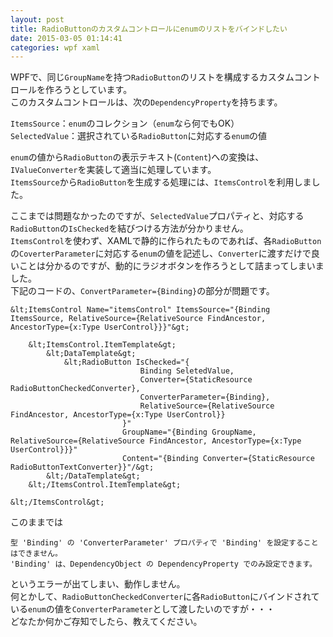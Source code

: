```yaml
---
layout: post
title: RadioButtonのカスタムコントロールにenumのリストをバインドしたい
date: 2015-03-05 01:14:41
categories: wpf xaml
---
```

<p>WPFで、同じ<code>GroupName</code>を持つ<code>RadioButton</code>のリストを構成するカスタムコントロールを作ろうとしています。<br>
このカスタムコントロールは、次の<code>DependencyProperty</code>を持ちます。</p>

<p><code>ItemsSource</code>：<code>enum</code>のコレクション（<code>enum</code>なら何でもOK）<br>
<code>SelectedValue</code>：選択されている<code>RadioButton</code>に対応する<code>enum</code>の値</p>

<p><code>enum</code>の値から<code>RadioButton</code>の表示テキスト(<code>Content</code>)への変換は、<code>IValueConverter</code>を実装して適当に処理しています。<br>
<code>ItemsSource</code>から<code>RadioButton</code>を生成する処理には、<code>ItemsControl</code>を利用しました。</p>

<p>ここまでは問題なかったのですが、<code>SelectedValue</code>プロパティと、対応する<code>RadioButton</code>の<code>IsChecked</code>を結びつける方法が分かりません。<br>
<code>ItemsControl</code>を使わず、XAMLで静的に作られたものであれば、各<code>RadioButton</code>の<code>CoverterParameter</code>に対応する<code>enum</code>の値を記述し、<code>Converter</code>に渡すだけで良いことは分かるのですが、動的にラジオボタンを作ろうとして詰まってしまいました。<br>
下記のコードの、<code>ConvertParameter={Binding}</code>の部分が問題です。</p>

```
&lt;ItemsControl Name="itemsControl" ItemsSource="{Binding ItemsSource, RelativeSource={RelativeSource FindAncestor, AncestorType={x:Type UserControl}}}"&gt;

    &lt;ItemsControl.ItemTemplate&gt;
        &lt;DataTemplate&gt;
            &lt;RadioButton IsChecked="{
                             Binding SeletedValue,
                             Converter={StaticResource RadioButtonCheckedConverter},
                             ConverterParameter={Binding},
                             RelativeSource={RelativeSource FindAncestor, AncestorType={x:Type UserControl}}
                         }"
                         GroupName="{Binding GroupName, RelativeSource={RelativeSource FindAncestor, AncestorType={x:Type UserControl}}}"
                         Content="{Binding Converter={StaticResource RadioButtonTextConverter}}"/&gt;
        &lt;/DataTemplate&gt;
    &lt;/ItemsControl.ItemTemplate&gt;

&lt;/ItemsControl&gt;
```

<p>このままでは</p>

```
型 'Binding' の 'ConverterParameter' プロパティで 'Binding' を設定することはできません。
'Binding' は、DependencyObject の DependencyProperty でのみ設定できます。
```

<p>というエラーが出てしまい、動作しません。<br>
何とかして、<code>RadioButtonCheckedConverter</code>に各<code>RadioButton</code>にバインドされている<code>enum</code>の値を<code>ConverterParameter</code>として渡したいのですが・・・<br>
どなたか何かご存知でしたら、教えてください。</p>
